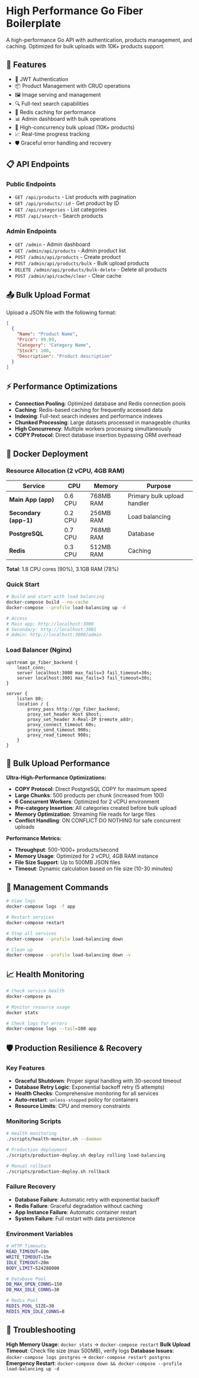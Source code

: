 # High Performance Go Fiber Boilerplate

A high-performance Go API with authentication, products management, and caching. Optimized for bulk uploads with 10K+ products support.

## 🚀 Features

- 🔐 JWT Authentication
- 📦 Product Management with CRUD operations
- 🖼️ Image serving and management
- 🔍 Full-text search capabilities
- 💾 Redis caching for performance
- 📊 Admin dashboard with bulk operations
- 🚀 High-concurrency bulk upload (10K+ products)
- 📈 Real-time progress tracking
- 🛡️ Graceful error handling and recovery

## 📋 API Endpoints

### Public Endpoints
- `GET /api/products` - List products with pagination
- `GET /api/products/:id` - Get product by ID
- `GET /api/categories` - List categories
- `POST /api/search` - Search products

### Admin Endpoints
- `GET /admin` - Admin dashboard
- `GET /admin/api/products` - Admin product list
- `POST /admin/api/products` - Create product
- `POST /admin/api/products/bulk` - Bulk upload products
- `DELETE /admin/api/products/bulk-delete` - Delete all products
- `POST /admin/api/cache/clear` - Clear cache

## 📤 Bulk Upload Format

Upload a JSON file with the following format:

```json
[
  {
    "Name": "Product Name",
    "Price": 99.99,
    "Category": "Category Name",
    "Stock": 100,
    "Description": "Product description"
  }
]
```

## ⚡ Performance Optimizations

- **Connection Pooling**: Optimized database and Redis connection pools
- **Caching**: Redis-based caching for frequently accessed data
- **Indexing**: Full-text search indexes and performance indexes
- **Chunked Processing**: Large datasets processed in manageable chunks
- **High Concurrency**: Multiple workers processing simultaneously
- **COPY Protocol**: Direct database insertion bypassing ORM overhead

## 🐳 Docker Deployment

### Resource Allocation (2 vCPU, 4GB RAM)

| Service | CPU | Memory | Purpose |
|---------|-----|--------|---------|
| **Main App (app)** | 0.6 CPU | 768MB RAM | Primary bulk upload handler |
| **Secondary (app-1)** | 0.2 CPU | 256MB RAM | Load balancing |
| **PostgreSQL** | 0.7 CPU | 768MB RAM | Database |
| **Redis** | 0.3 CPU | 512MB RAM | Caching |

**Total**: 1.8 CPU cores (90%), 3.1GB RAM (78%)

### Quick Start

```bash
# Build and start with load balancing
docker-compose build --no-cache
docker-compose --profile load-balancing up -d

# Access
# Main app: http://localhost:3000
# Secondary: http://localhost:3001
# Admin: http://localhost:3000/admin
```

### Load Balancer (Nginx)

```nginx
upstream go_fiber_backend {
    least_conn;
    server localhost:3000 max_fails=3 fail_timeout=30s;
    server localhost:3001 max_fails=3 fail_timeout=30s;
}

server {
    listen 80;
    location / {
        proxy_pass http://go_fiber_backend;
        proxy_set_header Host $host;
        proxy_set_header X-Real-IP $remote_addr;
        proxy_connect_timeout 60s;
        proxy_send_timeout 900s;
        proxy_read_timeout 900s;
    }
}
```

## 🚀 Bulk Upload Performance

**Ultra-High-Performance Optimizations:**
- **COPY Protocol**: Direct PostgreSQL COPY for maximum speed
- **Large Chunks**: 500 products per chunk (increased from 100)
- **6 Concurrent Workers**: Optimized for 2 vCPU environment
- **Pre-category Insertion**: All categories created before bulk upload
- **Memory Optimization**: Streaming file reads for large files
- **Conflict Handling**: ON CONFLICT DO NOTHING for safe concurrent uploads

**Performance Metrics:**
- **Throughput**: 500-1000+ products/second
- **Memory Usage**: Optimized for 2 vCPU, 4GB RAM instance
- **File Size Support**: Up to 500MB JSON files
- **Timeout**: Dynamic calculation based on file size (10-30 minutes)

## 🔧 Management Commands

```bash
# View logs
docker-compose logs -f app

# Restart services
docker-compose restart

# Stop all services
docker-compose --profile load-balancing down

# Clean up
docker-compose --profile load-balancing down -v
```

## 📈 Health Monitoring

```bash
# Check service health
docker-compose ps

# Monitor resource usage
docker stats

# Check logs for errors
docker-compose logs --tail=100 app
```

## 🛡️ Production Resilience & Recovery

### Key Features
- **Graceful Shutdown**: Proper signal handling with 30-second timeout
- **Database Retry Logic**: Exponential backoff retry (5 attempts)
- **Health Checks**: Comprehensive monitoring for all services
- **Auto-restart**: `unless-stopped` policy for containers
- **Resource Limits**: CPU and memory constraints

### Monitoring Scripts
```bash
# Health monitoring
./scripts/health-monitor.sh --daemon

# Production deployment
./scripts/production-deploy.sh deploy rolling load-balancing

# Manual rollback
./scripts/production-deploy.sh rollback
```

### Failure Recovery
- **Database Failure**: Automatic retry with exponential backoff
- **Redis Failure**: Graceful degradation without caching
- **App Instance Failure**: Automatic container restart
- **System Failure**: Full restart with data persistence

### Environment Variables
```bash
# HTTP Timeouts
READ_TIMEOUT=10m
WRITE_TIMEOUT=15m
IDLE_TIMEOUT=20m
BODY_LIMIT=524288000

# Database Pool
DB_MAX_OPEN_CONNS=150
DB_MAX_IDLE_CONNS=30

# Redis Pool
REDIS_POOL_SIZE=30
REDIS_MIN_IDLE_CONNS=8
```

## 🚨 Troubleshooting

**High Memory Usage**: `docker stats` → `docker-compose restart`
**Bulk Upload Timeout**: Check file size (max 500MB), verify logs
**Database Issues**: `docker-compose logs postgres` → `docker-compose restart postgres`
**Emergency Restart**: `docker-compose down && docker-compose --profile load-balancing up -d`
